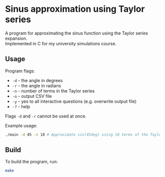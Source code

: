 # Sinus approximation using Taylor series

A program for approximating the sinus function using the Taylor series expansion.  
Implemented in C for my university simulations course.


## Usage

Program flags:
- `-d` - the angle in degrees
- `-r` - the angle in radians
- `-n` - number of terms in the Taylor series
- `-o` - output CSV file
- `-y` - yes to all interactive questions (e.g. overwrite output file)
- `-?` - help

Flags `-d` and `-r` cannot be used at once.

Example usage:
```bash
./main -d 45 -n 10 # Approximate sin(45deg) using 10 terms of the Taylor series
```

## Build

To build the program, run:
```bash
make
```


